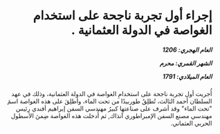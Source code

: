 <h1 dir="rtl">إجراء أول تجربة ناجحة على استخدام الغواصة في الدولة العثمانية .</h1>

<h5 dir="rtl">العام الهجري:  1206

الشهر القمري: محرم

العام الميلادي: 1791</h5>

<p dir="rtl">أُجريت أول تجربة ناجحة على استخدامِ الغواصة في الدولة العثمانية، وذلك في عهد السلطان أحمد الثالث، تُطلِقُ طوربيدًا من تحت الماء، وأطلِقَ على هذه الغواصة اسمَ "تحت الماء" وقد أشرف على صناعتها كبيرُ مهندسي السفن إبراهيم أفندي رئيس مهندسي مصنع السفن الإمبراطوري آنذاك, ثم أُدخلت هذه الغواصة ضِمنَ الأسطول الحربي العثماني.</p></br>
